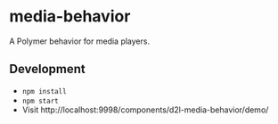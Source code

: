 # media-behavior

A Polymer behavior for media players.

## Development

* `npm install`
* `npm start`
* Visit http://localhost:9998/components/d2l-media-behavior/demo/
